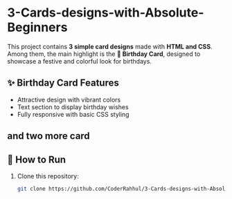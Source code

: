 ﻿# 3-Cards-designs-with-Absolute-Beginners

This project contains **3 simple card designs** made with **HTML and CSS**.  
Among them, the main highlight is the **🎂 Birthday Card**, designed to showcase a festive and colorful look for birthdays.

## ✨ Birthday Card Features
- Attractive design with vibrant colors  
- Text section to display birthday wishes  
- Fully responsive with basic CSS styling  

 ## and two more card

## 🚀 How to Run
1. Clone this repository:
   ```bash
   git clone https://github.com/CoderRahhul/3-Cards-designs-with-Absolute-Beginners.git

